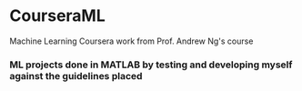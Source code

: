 # CourseraML
Machine Learning Coursera work from Prof. Andrew Ng's course

### ML projects done in MATLAB by testing and developing myself against the guidelines placed
